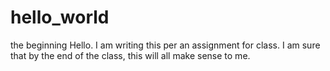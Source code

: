 # hello_world
the beginning
Hello.  I am writing this per an assignment for class.  I am sure that by the end of the class, this will all make sense to me.  
